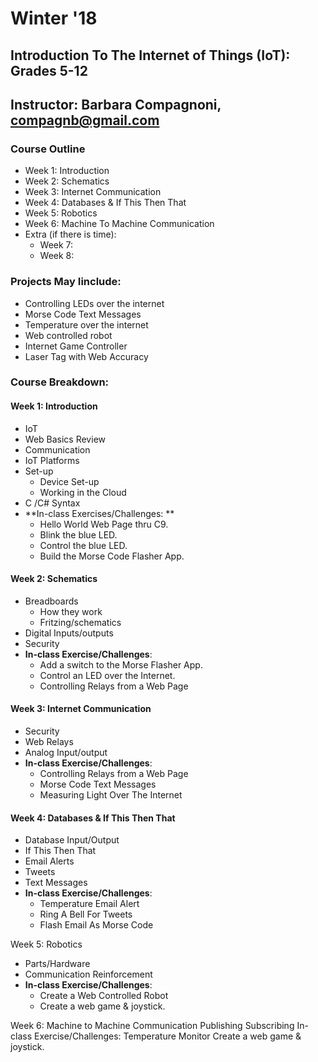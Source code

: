# Winter '18
## Introduction To The Internet of Things (IoT): Grades 5-12
## Instructor: Barbara Compagnoni, compagnb@gmail.com

### Course Outline
* Week 1: Introduction
* Week 2: Schematics
* Week 3: Internet Communication
* Week 4: Databases & If This Then That
* Week 5: Robotics
* Week 6: Machine To Machine Communication
* Extra (if there is time):
    * Week 7:
    * Week 8: 

### Projects May Iinclude:
* Controlling LEDs over the internet
* Morse Code Text Messages
* Temperature over the internet
* Web controlled robot
* Internet Game Controller
* Laser Tag with Web Accuracy


### Course Breakdown:

#### Week 1: Introduction
* IoT 
* Web Basics Review
* Communication
* IoT Platforms
* Set-up
    * Device Set-up
    * Working in the Cloud 
* C /C# Syntax
* **In-class Exercises/Challenges: **
    * Hello World Web Page thru C9.
    * Blink the blue LED.
    * Control the blue LED.
    * Build the Morse Code Flasher App.

#### Week 2: Schematics
* Breadboards 
    * How they work
    * Fritzing/schematics
* Digital Inputs/outputs
* Security
* **In-class Exercise/Challenges**:
    * Add a switch to the Morse Flasher App.
    * Control an LED over the Internet.
    * Controlling Relays from a Web Page

#### Week 3: Internet Communication
* Security
* Web Relays
* Analog Input/output
* **In-class Exercise/Challenges**:
    * Controlling Relays from a Web Page
    * Morse Code Text Messages
    * Measuring Light Over The Internet

#### Week 4: Databases & If This Then That
* Database Input/Output
* If This Then That 
* Email Alerts
* Tweets
* Text Messages
* **In-class Exercise/Challenges**:
    * Temperature Email Alert
    * Ring A Bell For Tweets
    * Flash Email As Morse Code

Week 5: Robotics
* Parts/Hardware
* Communication Reinforcement
* **In-class Exercise/Challenges**:
    * Create a Web Controlled Robot 
    * Create a web game & joystick.


Week 6: Machine to Machine Communication
Publishing
Subscribing
In-class Exercise/Challenges:
 Temperature Monitor
Create a web game & joystick.




